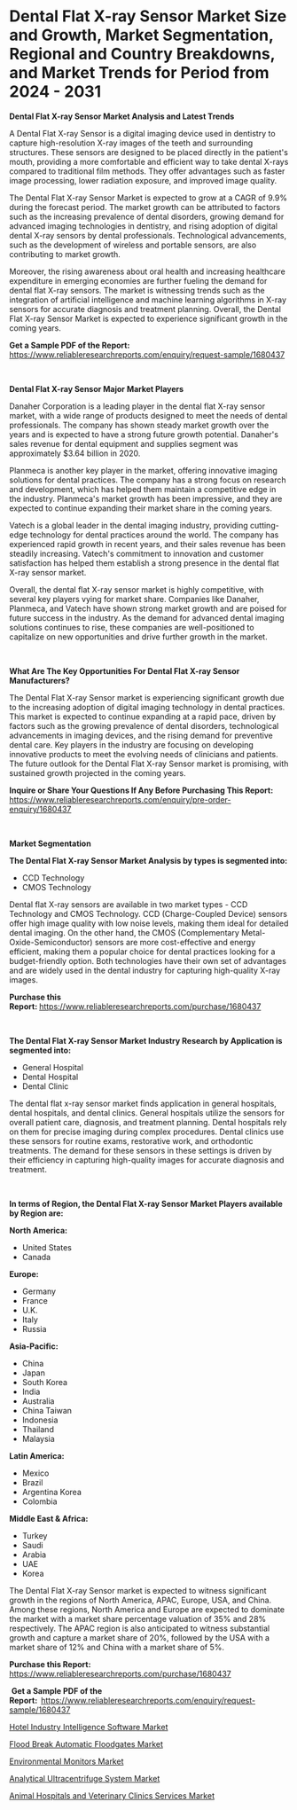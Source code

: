 <p><h1>Dental Flat X-ray Sensor Market Size and Growth, Market Segmentation, Regional and Country Breakdowns, and Market Trends for Period from 2024 -  2031</h1></p><p><strong>Dental Flat X-ray Sensor Market Analysis and Latest Trends</strong></p>
<p><p>A Dental Flat X-ray Sensor is a digital imaging device used in dentistry to capture high-resolution X-ray images of the teeth and surrounding structures. These sensors are designed to be placed directly in the patient's mouth, providing a more comfortable and efficient way to take dental X-rays compared to traditional film methods. They offer advantages such as faster image processing, lower radiation exposure, and improved image quality.</p><p>The Dental Flat X-ray Sensor Market is expected to grow at a CAGR of 9.9% during the forecast period. The market growth can be attributed to factors such as the increasing prevalence of dental disorders, growing demand for advanced imaging technologies in dentistry, and rising adoption of digital dental X-ray sensors by dental professionals. Technological advancements, such as the development of wireless and portable sensors, are also contributing to market growth.</p><p>Moreover, the rising awareness about oral health and increasing healthcare expenditure in emerging economies are further fueling the demand for dental flat X-ray sensors. The market is witnessing trends such as the integration of artificial intelligence and machine learning algorithms in X-ray sensors for accurate diagnosis and treatment planning. Overall, the Dental Flat X-ray Sensor Market is expected to experience significant growth in the coming years.</p></p>
<p><strong>Get a Sample PDF of the Report:&nbsp;</strong> <a href="https://www.reliableresearchreports.com/enquiry/request-sample/1680437">https://www.reliableresearchreports.com/enquiry/request-sample/1680437</a></p>
<p>&nbsp;</p>
<p><strong>Dental Flat X-ray Sensor Major Market Players</strong></p>
<p><p>Danaher Corporation is a leading player in the dental flat X-ray sensor market, with a wide range of products designed to meet the needs of dental professionals. The company has shown steady market growth over the years and is expected to have a strong future growth potential. Danaher's sales revenue for dental equipment and supplies segment was approximately $3.64 billion in 2020.</p><p>Planmeca is another key player in the market, offering innovative imaging solutions for dental practices. The company has a strong focus on research and development, which has helped them maintain a competitive edge in the industry. Planmeca's market growth has been impressive, and they are expected to continue expanding their market share in the coming years.</p><p>Vatech is a global leader in the dental imaging industry, providing cutting-edge technology for dental practices around the world. The company has experienced rapid growth in recent years, and their sales revenue has been steadily increasing. Vatech's commitment to innovation and customer satisfaction has helped them establish a strong presence in the dental flat X-ray sensor market.</p><p>Overall, the dental flat X-ray sensor market is highly competitive, with several key players vying for market share. Companies like Danaher, Planmeca, and Vatech have shown strong market growth and are poised for future success in the industry. As the demand for advanced dental imaging solutions continues to rise, these companies are well-positioned to capitalize on new opportunities and drive further growth in the market.</p></p>
<p>&nbsp;</p>
<p><strong>What Are The Key Opportunities For Dental Flat X-ray Sensor Manufacturers?</strong></p>
<p><p>The Dental Flat X-ray Sensor market is experiencing significant growth due to the increasing adoption of digital imaging technology in dental practices. This market is expected to continue expanding at a rapid pace, driven by factors such as the growing prevalence of dental disorders, technological advancements in imaging devices, and the rising demand for preventive dental care. Key players in the industry are focusing on developing innovative products to meet the evolving needs of clinicians and patients. The future outlook for the Dental Flat X-ray Sensor market is promising, with sustained growth projected in the coming years.</p></p>
<p><strong>Inquire or Share Your Questions If Any Before Purchasing This Report:</strong> <a href="https://www.reliableresearchreports.com/enquiry/pre-order-enquiry/1680437">https://www.reliableresearchreports.com/enquiry/pre-order-enquiry/1680437</a></p>
<p>&nbsp;</p>
<p><strong>Market Segmentation</strong></p>
<p><strong>The Dental Flat X-ray Sensor Market Analysis by types is segmented into:</strong></p>
<p><ul><li>CCD Technology</li><li>CMOS Technology</li></ul></p>
<p><p>Dental flat X-ray sensors are available in two market types - CCD Technology and CMOS Technology. CCD (Charge-Coupled Device) sensors offer high image quality with low noise levels, making them ideal for detailed dental imaging. On the other hand, the CMOS (Complementary Metal-Oxide-Semiconductor) sensors are more cost-effective and energy efficient, making them a popular choice for dental practices looking for a budget-friendly option. Both technologies have their own set of advantages and are widely used in the dental industry for capturing high-quality X-ray images.</p></p>
<p><strong>Purchase this Report:&nbsp;</strong><a href="https://www.reliableresearchreports.com/purchase/1680437">https://www.reliableresearchreports.com/purchase/1680437</a></p>
<p>&nbsp;</p>
<p><strong>The Dental Flat X-ray Sensor Market Industry Research by Application is segmented into:</strong></p>
<p><ul><li>General Hospital</li><li>Dental Hospital</li><li>Dental Clinic</li></ul></p>
<p><p>The dental flat x-ray sensor market finds application in general hospitals, dental hospitals, and dental clinics. General hospitals utilize the sensors for overall patient care, diagnosis, and treatment planning. Dental hospitals rely on them for precise imaging during complex procedures. Dental clinics use these sensors for routine exams, restorative work, and orthodontic treatments. The demand for these sensors in these settings is driven by their efficiency in capturing high-quality images for accurate diagnosis and treatment.</p></p>
<p>&nbsp;</p>
<p><strong>In terms of Region, the Dental Flat X-ray Sensor Market Players available by Region are:</strong></p>
<p>
    <p> <strong> North America: </strong>
        <ul>
            <li>United States</li>
            <li>Canada</li>
        </ul>
        </p> 
    <p> <strong> Europe: </strong>
        <ul>
            <li>Germany</li>
            <li>France</li>
            <li>U.K.</li>
            <li>Italy</li>
            <li>Russia</li>
        </ul>
        </p> 
    <p> <strong> Asia-Pacific: </strong>
        <ul>
            <li>China</li>
            <li>Japan</li>
            <li>South Korea</li>
            <li>India</li>
            <li>Australia</li>
            <li>China Taiwan</li>
            <li>Indonesia</li>
            <li>Thailand</li>
            <li>Malaysia</li>
        </ul>
        </p> 
    <p> <strong> Latin America: </strong>
        <ul>
            <li>Mexico</li>
            <li>Brazil</li>
            <li>Argentina Korea</li>
            <li>Colombia</li>
        </ul>
        </p> 
    <p> <strong> Middle East & Africa: </strong>
        <ul>
            <li>Turkey</li>
            <li>Saudi</li>
            <li>Arabia</li>
            <li>UAE</li>
            <li>Korea</li>
        </ul>
    </p>
    </p>
<p><p>The Dental Flat X-ray Sensor market is expected to witness significant growth in the regions of North America, APAC, Europe, USA, and China. Among these regions, North America and Europe are expected to dominate the market with a market share percentage valuation of 35% and 28% respectively. The APAC region is also anticipated to witness substantial growth and capture a market share of 20%, followed by the USA with a market share of 12% and China with a market share of 5%.</p></p>
<p><strong>Purchase this Report: </strong><a href="https://www.reliableresearchreports.com/purchase/1680437">https://www.reliableresearchreports.com/purchase/1680437</a></p>
<p>&nbsp;<strong>Get a Sample PDF of the Report:&nbsp;&nbsp;</strong><a href="https://www.reliableresearchreports.com/enquiry/request-sample/1680437">https://www.reliableresearchreports.com/enquiry/request-sample/1680437</a></p>
<p><strong></strong></p>
<p><p><a href="https://medium.com/p/714c6698e149/edit">Hotel Industry Intelligence Software Market</a></p><p><a href="https://medium.com/p/d5777e6ac5e3/edit">Flood Break Automatic Floodgates Market</a></p><p><a href="https://github.com/okotobwrhuteie/Market-Research-Report-List-1/blob/main/environmental-monitors-market.md">Environmental Monitors Market</a></p><p><a href="https://github.com/myacatherineblakecaczo9vcsw/Market-Research-Report-List-1/blob/main/analytical-ultracentrifuge-system-market.md">Analytical Ultracentrifuge System Market</a></p><p><a href="https://medium.com/p/5c5e471177dd/edit">Animal Hospitals and Veterinary Clinics Services Market</a></p></p>